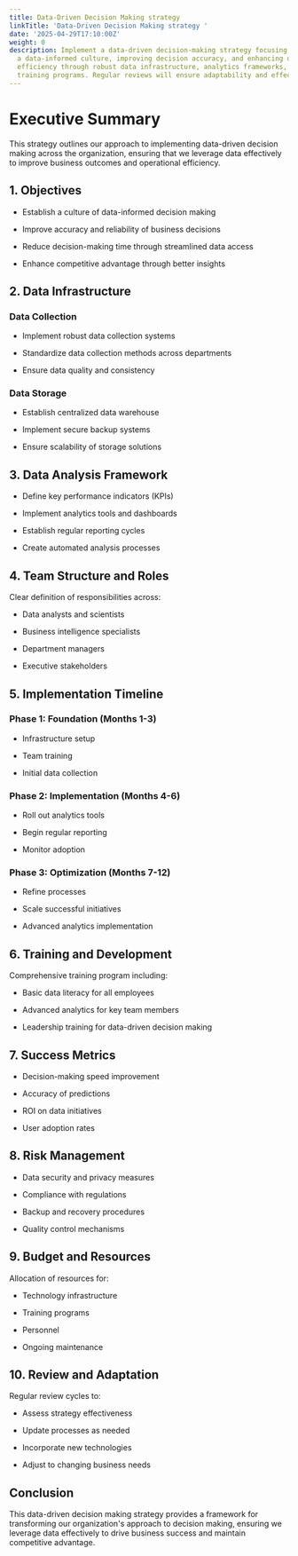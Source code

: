 ```yaml
---
title: Data-Driven Decision Making strategy
linkTitle: 'Data-Driven Decision Making strategy '
date: '2025-04-29T17:10:00Z'
weight: 0
description: Implement a data-driven decision-making strategy focusing on establishing
  a data-informed culture, improving decision accuracy, and enhancing operational
  efficiency through robust data infrastructure, analytics frameworks, and comprehensive
  training programs. Regular reviews will ensure adaptability and effectiveness.
---
```



# Executive Summary

This strategy outlines our approach to implementing data-driven decision making across the organization, ensuring that we leverage data effectively to improve business outcomes and operational efficiency.

## 1. Objectives

- Establish a culture of data-informed decision making

- Improve accuracy and reliability of business decisions

- Reduce decision-making time through streamlined data access

- Enhance competitive advantage through better insights

## 2. Data Infrastructure

### Data Collection

- Implement robust data collection systems

- Standardize data collection methods across departments

- Ensure data quality and consistency

### Data Storage

- Establish centralized data warehouse

- Implement secure backup systems

- Ensure scalability of storage solutions

## 3. Data Analysis Framework

- Define key performance indicators (KPIs)

- Implement analytics tools and dashboards

- Establish regular reporting cycles

- Create automated analysis processes

## 4. Team Structure and Roles

Clear definition of responsibilities across:

- Data analysts and scientists

- Business intelligence specialists

- Department managers

- Executive stakeholders

## 5. Implementation Timeline

### Phase 1: Foundation (Months 1-3)

- Infrastructure setup

- Team training

- Initial data collection

### Phase 2: Implementation (Months 4-6)

- Roll out analytics tools

- Begin regular reporting

- Monitor adoption

### Phase 3: Optimization (Months 7-12)

- Refine processes

- Scale successful initiatives

- Advanced analytics implementation

## 6. Training and Development

Comprehensive training program including:

- Basic data literacy for all employees

- Advanced analytics for key team members

- Leadership training for data-driven decision making

## 7. Success Metrics

- Decision-making speed improvement

- Accuracy of predictions

- ROI on data initiatives

- User adoption rates

## 8. Risk Management

- Data security and privacy measures

- Compliance with regulations

- Backup and recovery procedures

- Quality control mechanisms

## 9. Budget and Resources

Allocation of resources for:

- Technology infrastructure

- Training programs

- Personnel

- Ongoing maintenance

## 10. Review and Adaptation

Regular review cycles to:

- Assess strategy effectiveness

- Update processes as needed

- Incorporate new technologies

- Adjust to changing business needs

## Conclusion

This data-driven decision making strategy provides a framework for transforming our organization's approach to decision making, ensuring we leverage data effectively to drive business success and maintain competitive advantage.